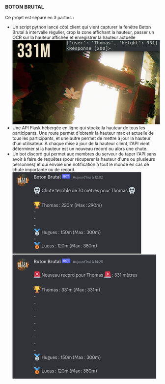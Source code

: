 ### BOTON BRUTAL

Ce projet est séparé en 3 parties :  

- Un script python lancé côté client qui vient capturer la fenêtre Beton Brutal à intervalle régulier, crop la zone affichant la hauteur, passer un OCR sur la hauteur affichée et enregistrer la hauteur actuelle   
![OCR](img-readme/ocr.png)
- Une API Flask hébergée en ligne qui stocke la hauteur de tous les participants. Une route permet d'obtenir la hauteur max et actuelle de tous les participants, et une autre permet de mettre à jour la hauteur d'un utilisateur. À chaque mise à jour de la hauteur client, l'API vient déterminer si la hauteur est un nouveau record ou alors une chute.     
- Un bot discord qui permet aux membres du serveur de taper l'API sans avoir à faire de requêtes (pour récuperer la hauteur d'une ou plusieurs personnes) et qui envoie une notification à tout le monde en cas de chute importante ou de record.   
![Chute](img-readme/fall.png)
![Record](img-readme/update.png)

